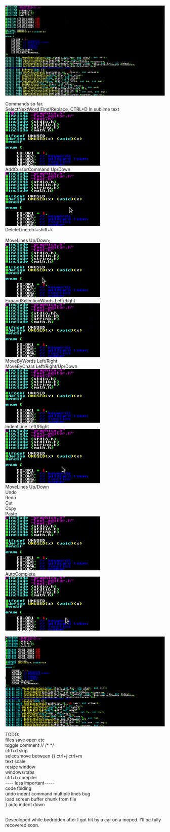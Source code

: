 ![Screenshot](Screenshot.gif)

Commands so far.<br>
    SelectNextWord Find/Replace, CTRL+D In sublime text<br>
    ![Screenshot](selectcursors.gif)<br>
    AddCursorCommand Up/Down<br>
    ![Screenshot](cursors.gif)<br>
    DeleteLine;ctrl+shift+k<br><br>
    MoveLines Up/Down;<br>
    ![Screenshot](movelines.gif)<br>
    ExpandSelectionWords Left/Right<br>
    ![Screenshot](selections.gif)<br>
    MoveByWords Left/Right<br>
    MoveByChars Left/Right/Up/Down<br>
    ![Screenshot](navigation.gif)<br>
    IndentLine Left/Right<br>
   ![Screenshot](indenting.gif)<br>
    MoveLines Up/Down<br>
    Undo<br>
    Redo<br>
    Cut<br>
    Copy<br>
    Paste<br>
    ![Screenshot](undo.gif)<br>
    AutoComplete<br>
    ![Screenshot](autocomplete.gif)<br>
    

![Screenshot](Screenshot.png)<br>

TODO:<br>
files save open etc<br>
toggle comment // /* */<br>
ctrl+d skip <br>
select/move between {} ctrl+j ctrl+m  <br>
text scale <br>
resize window<br>
windows/tabs<br>
ctrl+b compiler<br>
---- less important-----<br>
code folding<br>
undo indent command multiple lines bug<br>
load screen buffer chunk from file<br>
} auto indent down<br>

<br>
Deveoloped while bedridden after I got hit by a car on a moped. I'll be fully recovered soon.
